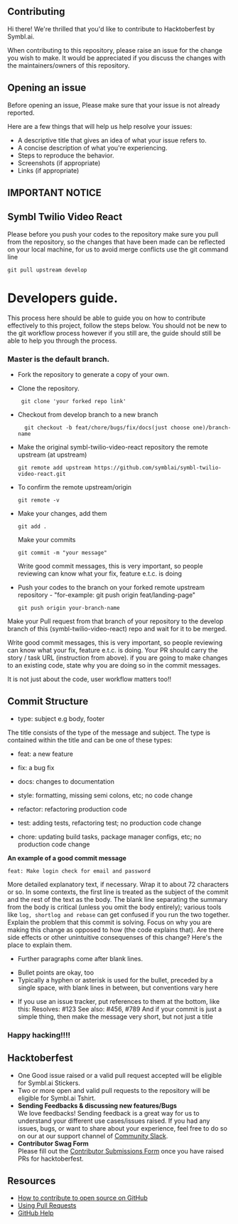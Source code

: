 ## Contributing

Hi there! We're thrilled that you'd like to contribute to Hacktoberfest by Symbl.ai.

When contributing to this repository, please raise an issue for the change you wish to make. It would be appreciated if you discuss the changes with the maintainers/owners of this repository.

## Opening an issue

Before opening an issue, Please make sure that your issue is not already reported.

Here are a few things that will help us help resolve your issues:

- A descriptive title that gives an idea of what your issue refers to.
- A concise description of what you're experiencing.
- Steps to reproduce the behavior.
- Screenshots (if appropriate)
- Links (if appropriate)

## IMPORTANT NOTICE

## Symbl Twilio Video React

Please before you push your codes to the repository make sure you pull from the repository, so the changes that have been made can be reflected on your local machine, for us to avoid merge conflicts use the git command line

    git pull upstream develop

# Developers guide.

This process here should be able to guide you on how to contribute effectively to this project, follow the steps below. You should not be new to the git workflow process however if you still are, the guide should still be able to help you through the process.

### Master is the default branch.

- Fork the repository to generate a copy of your own.

- Clone the repository.

  ```
   git clone 'your forked repo link'

  ```

- Checkout from develop branch to a new branch
  ```
    git checkout -b feat/chore/bugs/fix/docs(just choose one)/branch-name
  ```
- Make the original symbl-twilio-video-react repository the remote upstream (at upstream)
  ```
  git remote add upstream https://github.com/symblai/symbl-twilio-video-react.git
  ```
- To confirm the remote upstream/origin

  ```
  git remote -v
  ```

- Make your changes, add them

  ```
  git add .
  ```

  Make your commits

  ```
  git commit -m "your message"
  ```

  Write good commit messages, this is very important, so people reviewing can know what your fix, feature e.t.c. is doing

- Push your codes to the branch on your forked remote upstream repository -
  "for-example: git push origin feat/landing-page"

  ```
  git push origin your-branch-name
  ```

Make your Pull request from that branch of your repository to the develop branch of this (symbl-twilio-video-react) repo and wait for it to be merged.

Write good commit messages, this is very important, so people reviewing can know what your fix, feature e.t.c. is doing.
Your PR should carry the story / task URL (instruction from above).
if you are going to make changes to an existing code, state why you are doing so in the commit messages.

It is not just about the code, user workflow matters too!!

## Commit Structure

- type: subject e.g body, footer

The title consists of the type of the message and subject.
The type is contained within the title and can be one of these types:

- feat: a new feature

- fix: a bug fix

- docs: changes to documentation

- style: formatting, missing semi colons, etc; no code change

- refactor: refactoring production code

- test: adding tests, refactoring test; no production code change

- chore: updating build tasks, package manager configs, etc; no production code change

**An example of a good commit message**

    feat: Make login check for email and password

More detailed explanatory text, if necessary. Wrap it to about 72 characters or so. In some contexts, the first line is treated as the
subject of the commit and the rest of the text as the body. The blank line separating the summary from the body is critical (unless
you omit the body entirely); various tools like `log, shortlog and rebase` can get confused if you run the two together.
Explain the problem that this commit is solving. Focus on why you are making this change as opposed to how (the code explains that).
Are there side effects or other unintuitive consequenses of this change? Here's the place to explain them.

- Further paragraphs come after blank lines.

* Bullet points are okay, too
* Typically a hyphen or asterisk is used for the bullet, preceded
  by a single space, with blank lines in between, but conventions
  vary here

- If you use an issue tracker, put references to them at the bottom,
  like this:
  Resolves: #123
  See also: #456, #789
  And if your commit is just a simple thing, then make the message very short, but not just a title

### Happy hacking!!!!

## Hacktoberfest

- One Good issue raised or a valid pull request accepted will be eligible for Symbl.ai Stickers. 
- Two or more open and valid pull requests to the repository will be eligible for Symbl.ai Tshirt.
- **Sending Feedbacks & discussing new features/Bugs**\
We love feedbacks! Sending feedback is a great way for us to understand your different use cases/issues raised. If you had any issues, bugs, or want to share about your experience, feel free to do so on our at our support channel of [Community Slack](https://bit.ly/symbldotai-slack).
- **Contributor Swag Form**\
Please fill out the [Contributor Submissions Form](https://docs.google.com/forms/d/e/1FAIpQLScBQjwTWKpCziEiAfxO5gdw1UHngjIJwbKr1COBkE-G2ov8Vw/viewform) once you have raised PRs for hacktoberfest. 

## Resources

- [How to contribute to open source on GitHub](https://guides.github.com/activities/contributing-to-open-source/)
- [Using Pull Requests](https://help.github.com/articles/using-pull-requests/)
- [GitHub Help](https://help.github.com)
